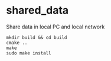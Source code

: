 # shared_data

Share data in local PC and local network

```
mkdir build && cd build
cmake ..
make
sudo make install
```
